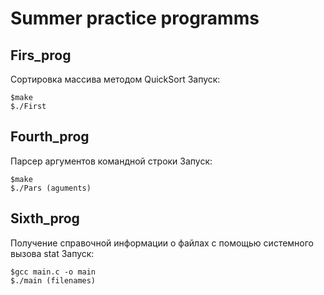# Summer practice programms

## Firs_prog
Сортировка массива методом QuickSort
Запуск:
```
$make
$./First
```

## Fourth_prog
Парсер аргументов командной строки
Запуск:
```
$make
$./Pars (aguments)
```

## Sixth_prog
Получение справочной информации о файлах с помощью системного вызова stat
Запуск:
```
$gcc main.c -o main
$./main (filenames)
```
